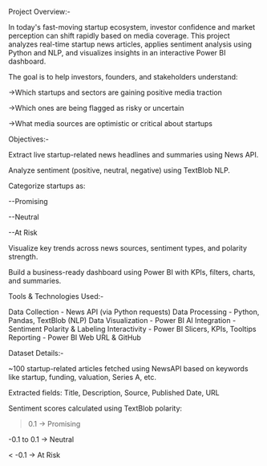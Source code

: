 Project Overview:-

In today's fast-moving startup ecosystem, investor confidence and market perception can shift rapidly based on media coverage. This project analyzes real-time startup news articles, applies sentiment analysis using Python and NLP, and visualizes insights in an interactive Power BI dashboard.

The goal is to help investors, founders, and stakeholders understand:

->Which startups and sectors are gaining positive media traction

->Which ones are being flagged as risky or uncertain

->What media sources are optimistic or critical about startups

Objectives:-

Extract live startup-related news headlines and summaries using News API.

Analyze sentiment (positive, neutral, negative) using TextBlob NLP.

Categorize startups as:

--Promising

--Neutral

--At Risk

Visualize key trends across news sources, sentiment types, and polarity strength.

Build a business-ready dashboard using Power BI with KPIs, filters, charts, and summaries.

Tools & Technologies Used:-

Data Collection -	News API (via Python requests)
Data Processing	- Python, Pandas, TextBlob (NLP)
Data Visualization -	Power BI
AI Integration - Sentiment Polarity & Labeling
Interactivity -	Power BI Slicers, KPIs, Tooltips
Reporting -	Power BI Web URL & GitHub

Dataset Details:-

~100 startup-related articles fetched using NewsAPI based on keywords like startup, funding, valuation, Series A, etc.

Extracted fields: Title, Description, Source, Published Date, URL

Sentiment scores calculated using TextBlob polarity:

> 0.1 → Promising

-0.1 to 0.1 → Neutral

< -0.1 → At Risk
